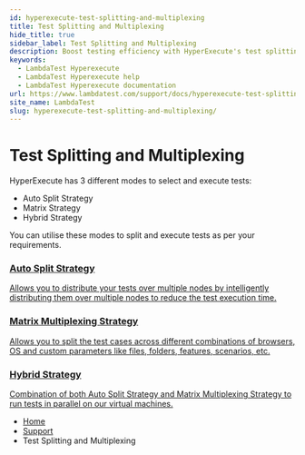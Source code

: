 ```yaml
---
id: hyperexecute-test-splitting-and-multiplexing
title: Test Splitting and Multiplexing
hide_title: true
sidebar_label: Test Splitting and Multiplexing
description: Boost testing efficiency with HyperExecute's test splitting and multiplexing in LambdaTest's documentation.
keywords:
  - LambdaTest Hyperexecute
  - LambdaTest Hyperexecute help
  - LambdaTest Hyperexecute documentation
url: https://www.lambdatest.com/support/docs/hyperexecute-test-splitting-and-multiplexing/
site_name: LambdaTest
slug: hyperexecute-test-splitting-and-multiplexing/
---
```


<script type="application/ld+json"
      dangerouslySetInnerHTML={{ __html: JSON.stringify({
       "@context": "https://schema.org",
        "@type": "BreadcrumbList",
        "itemListElement": [{
          "@type": "ListItem",
          "position": 1,
          "name": "Home",
          "item": "https://www.lambdatest.com"
        },{
          "@type": "ListItem",
          "position": 2,
          "name": "Support",
          "item": "https://www.lambdatest.com/support/docs/"
        },{
          "@type": "ListItem",
          "position": 3,
          "name": "HyperExecute Concepts",
          "item": "https://www.lambdatest.com/support/docs/hyperexecute-test-splitting-and-multiplexing/"
        }]
      })
    }}
></script>

# Test Splitting and Multiplexing

HyperExecute has 3 different modes to select and execute tests:
- Auto Split Strategy
- Matrix Strategy
- Hybrid Strategy

You can utilise these modes to split and execute tests as per your requirements. 

<div className="support_main">
  
  <a href = "/support/docs/hyperexecute-auto-split-strategy/">
  <div className="support_inners mb-5">
    <h3>Auto Split Strategy</h3>
    <p>Allows you to distribute your tests over multiple nodes by intelligently distributing them over multiple nodes to reduce the test execution time.</p>
  </div>
  </a>
  <a href = "/support/docs/hyperexecute-matrix-multiplexing-strategy/">
  <div className="support_inners">
    <h3>Matrix Multiplexing Strategy</h3>
    <p>Allows you to split the test cases across different combinations of browsers, OS and custom parameters like files, folders, features, scenarios, etc.</p>
  </div>
  </a>
  <a href = "/support/docs/hyperexecute-hybrid-strategy/">
  <div className="support_inners">
    <h3>Hybrid Strategy</h3>
    <p>Combination of both Auto Split Strategy and Matrix Multiplexing Strategy to run tests in parallel on our virtual machines.</p>
  </div>
  </a>
</div>

<nav aria-label="breadcrumbs">
  <ul className="breadcrumbs">
    <li className="breadcrumbs__item">
      <a className="breadcrumbs__link" target="_self" href="https://www.lambdatest.com">
        Home
      </a>
    </li>
    <li className="breadcrumbs__item">
      <a className="breadcrumbs__link" target="_self" href="https://www.lambdatest.com/support/docs/">
        Support
      </a>
    </li>
    <li className="breadcrumbs__item breadcrumbs__item--active">
      <span className="breadcrumbs__link">
        Test Splitting and Multiplexing
      </span>
    </li>
  </ul>
</nav>

